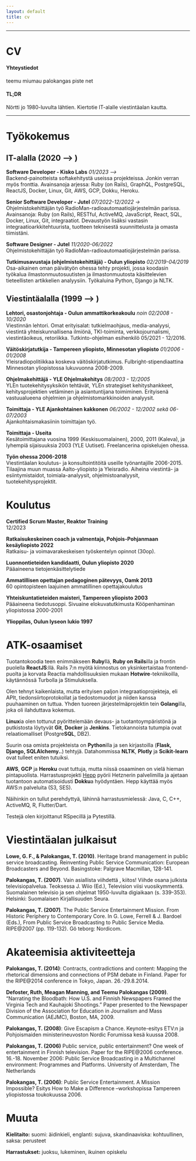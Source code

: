 ```yaml
---
layout: default
title: cv
---
```


------------------------------------------------------------------------


# CV

#### Yhteystiedot

teemu miumau palokangas piste net

#### TL;DR

Nörtti jo 1980-luvulta lähtien. Kiertotie IT-alalle viestintäalan kautta.

-------- 

# Työkokemus

## IT-alalla (2020 --> )

**Software Developer - Kisko Labs**
*01/2023 -->*<br />
Backend-painotteista softakehitystä useissa projekteissa. Jonkin
verran myös fronttia. 
Avainsanoja arjessa: Ruby (on Rails), GraphQL, PostgreSQL, ReactJS, Docker, Linux, Git,
AWS, GCP, Dokku, Heroku.

**Senior Software Developer - Jutel**
*07/2022-12/2022 ->*<br />
Ohjelmistokehittäjän työ RadioMan-radioautomaatiojärjestelmän parissa.
Avainsanoja: Ruby (on Rails), RESTful, ActiveMQ, JavaScript, React, SQL, Docker, Linux, Git,
integraatiot. Devaustyön lisäksi vastasin integraatioarkkitehtuurista, tuotteen teknisestä suunnittelusta
ja omasta tiimistäni.

**Software Designer - Jutel**
*11/2020-06/2022*<br />
Ohjelmistokehittäjän työ RadioMan-radioautomaatiojärjestelmän parissa.

**Tutkimusavustaja (ohjelmistokehittäjä) - Oulun yliopisto**
*02/2019-04/2019* <br />
Osa-aikainen oman päivätyön ohessa tehty projekti, jossa koodasin
työkalua ilmastonmuutosuutisten ja ilmastonmuutosta käsittelevien
tieteellisten artikkelien analyysiin. Työkaluina Python, Django ja NLTK.

## Viestintäalalla (1999 --> )

**Lehtori, osastonjohtaja - Oulun ammattikorkeakoulu**
*noin 02/2008 - 10/2020*<br />
Viestinnän lehtori. Omat erityisalat: tutkielmaohjaus, media-analyysi,
viestintä yhteiskunnallisena ilmiönä, TKI-toiminta, verkkojournalismi,
viestintäoikeus, retoriikka. Tutkinto-ohjelman esihenkilö 05/2021 - 12/2016.

**Väitöskirjatutkija - Tampereen yliopisto, Minnesotan yliopisto**
*01/2006 - 01/2008*<br />
Yleisradiopolitiikkaa koskeva väitöskirjatutkimus.
Fulbright-stipendiaattina Minnesotan yliopistossa lukuvuonna 2008-2009.

**Ohjelmakehittäjä - YLE Ohjelmakehitys**
*08/2003 - 12/2005*<br />
YLEn tuotekehitysyksikön tehtävät, YLEn strategiset kehityshankkeet,
kehitysprojektien vetäminen ja asiantuntijana toimiminen. Erityisenä
vastuualueena ohjelmien ja ohjelmistomarkkinoiden analyysit.

**Toimittaja - YLE Ajankohtainen kakkonen**
*06/2002 - 12/2002 sekä 06-07/2003*<br />
Ajankohtaismakasiinin toimittajan työ.

**Toimittaja - Useita**<br />
Kesätoimittajana vuosina 1999 (Keskisuomalainen), 2000, 2011 (Kaleva),
ja lyhempiä sijaisuuksia 2003 (YLE Uutiset). Freelancerina opiskelujen
ohessa.

**Työn ohessa 2006-2018**<br />
Viestintäalan koulutus- ja konsultointitöitä useille työnantajille
2006-2015. Tilaajina muun muassa Aalto-yliopisto ja Yleisradio.
Aiheina viestintä- ja esiintymistaidot, toimiala-analyysit,
ohjelmistoanalyysit, tuotekehitysprojektit.

# Koulutus

**Certified Scrum Master, Reaktor Training**<br />
12/2023

**Ratkaisukeskeinen coach ja valmentaja, Pohjois-Pohjanmaan kesäyliopisto 2022**<br />
Ratkaisu- ja voimavarakeskeisen työskentelyn opinnot (30op).

**Luonnontieteiden kandidaatti, Oulun yliopisto 2020**<br />
Pääaineena tietojenkäsittelytiede

**Ammatillisen opettajan pedagoginen pätevyys, Oamk 2013**<br />
60 opintopisteen laajuinen ammatillinen opettajakoulutus

**Yhteiskuntatieteiden maisteri, Tampereen yliopisto 2003**<br />
Pääaineena tiedotusoppi. Sivuaine elokuvatutkimusta Kööpenhaminan
yliopistossa 2000-2001

**Ylioppilas, Oulun lyseon lukio 1997**<br />

# ATK-osaamiset

Tuotantokoodia teen enimmäkseen **Ruby**llä, **Ruby on Rails**illa ja
frontin puolella **ReactJS**:llä. Rails 7:n myötä kiinnostus on
yksinkertaistaa frontend-puolta ja korvata Reactia mahdollisuuksien mukaan
**Hotwire**-tekniikoilla, käytännössä Turbolla ja Stimuluksella.

Olen tehnyt kaikenlaista, mutta erityisen paljon integraatioprojekteja,
eli APIt, tiedonsiirtoprotokollat ja tiedostomuodot ja niiden kanssa puuhaaminen on tuttua.
Yhden tuoreen järjestelmäprojektin tein **Golang**illa, joka oli ilahduttava kokemus.

**Linux**ia olen tottunut pyörittelemään devaus- ja tuotantoympäristönä ja putkistosta löytyvät **Git**, **Docker** ja **Jenkins**.
Tietokannoista tutumpia ovat relaatiomalliset (Postgre**SQL**, DB2).

Suurin osa omista projekteista on **Python**illa ja sen kirjastoilla (**Flask, Django, SQLAlchemy..**) tehtyjä.
Datahommissa **NLTK**, **Plotly** ja **Scikit-learn** ovat tulleet eniten tutuiksi.

**AWS**, **GCP** ja **Heroku** ovat tuttuja, mutta niissä osaaminen on vielä hieman pintapuolista.
Harrastusprojekti [Hepp](https://hepp.fi) pyörii Hetznerin palvelimilla ja ajetaan tuotantoon automatisoidusti **Dokku**a hyödyntäen.
Hepp käyttää myös AWS:n palveluita (S3, SES).

Näihinkin on tullut perehdyttyä, lähinnä harrastusmielessä: Java, C, C++, ActiveMQ, R, Flutter/Dart.

Testejä olen kirjoittanut RSpecillä ja Pytestillä.

# Viestintäalan julkaisut

**Lowe, G. F., & Palokangas, T. (2010)**. Heritage brand management in
public service broadcasting. Reinventing Public Service Communication:
European Broadcasters and Beyond. Basingstoke: Palgrave Macmillan,
128-141.

**Palokangas, T. (2007)**. Vain asiallista viihdettä , kiitos! Viihde
osana julkista televisiopalvelua. Teoksessa J. Wiio (Ed.), Television
viisi vuosikymmentä. Suomalainen televisio ja sen ohjelmat 1950-luvulta
digiaikaan (s. 339-353). Helsinki: Suomalaisen Kirjallisuuden Seura.

**Palokangas, T. (2007)**. The Public Service Entertainment Mission.
From Historic Periphery to Contemporary Core. In G. Lowe, Ferrell & J.
Bardoel (Eds.), From Public Service Broadcasting to Public Service
Media. RIPE@2007 (pp. 119-132). Gö teborg: Nordicom.

# Akateemisia aktiviteetteja

**Palokangas, T. (2014)**: Contracts, contradictions and content:
Mapping the rhetorical dimensions and connections of PSM debate in
Finland. Paper for the RIPE@2014 conference in Tokyo, Japan.
26.-29.8.2014.

**Defoster, Ruth, Meagan Manning, and Teemu Palokangas (2009)**.
“Narrating the Bloodbath: How U.S. and Finnish Newspapers Framed the
Virginia Tech and Kauhajoki Shootings.” Paper presented to the Newspaper
Division of the Association for Education in Journalism and Mass
Communication (AEJMC), Boston, MA, 2009.

**Palokangas, T. (2008)**: Give Escapism a Chance. Keynote-esitys ETV:n
ja Pohjoismaiden ministerineuvoston Nordic Forumissa kesä kuussa 2008.

**Palokangas, T. (2006)** Public service, public entertainment? One week
of entertainment in Finnish television. Paper for the RIPE@2006
conference. 16.-18. November 2006: Public Service Broadcasting in a
Multichannel environment: Programmes and Platforms. University of
Amsterdam, The Netherlands

**Palokangas, T. (2006)**: Public Service Entertainment. A Mission
Impossible? Esitys How to Make a Difference –workshopissa Tampereen
yliopistossa toukokuussa 2006.

# Muuta

**Kielitaito:** suomi: äidinkieli, englanti: sujuva, skandinaaviska:
kohtuullinen, saksa: perusteet

**Harrastukset:** juoksu, lukeminen, ikuinen opiskelu

